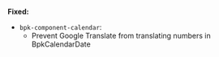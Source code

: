 **Fixed:**
- `bpk-component-calendar`:
  - Prevent Google Translate from translating numbers in BpkCalendarDate
